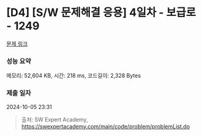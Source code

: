 # [D4] [S/W 문제해결 응용] 4일차 - 보급로 - 1249 

[문제 링크](https://swexpertacademy.com/main/code/problem/problemDetail.do?contestProbId=AV15QRX6APsCFAYD) 

### 성능 요약

메모리: 52,604 KB, 시간: 218 ms, 코드길이: 2,328 Bytes

### 제출 일자

2024-10-05 23:31



> 출처: SW Expert Academy, https://swexpertacademy.com/main/code/problem/problemList.do